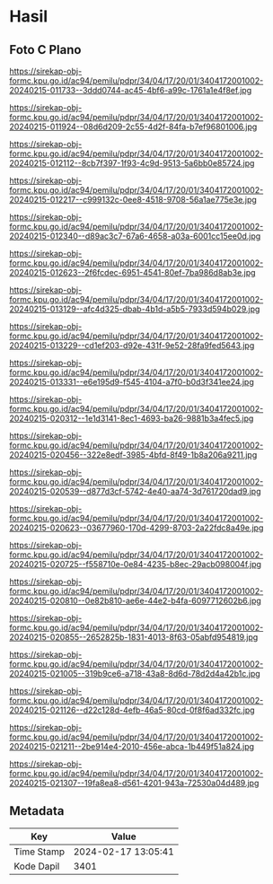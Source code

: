 # Hasil

## Foto C Plano

https://sirekap-obj-formc.kpu.go.id/ac94/pemilu/pdpr/34/04/17/20/01/3404172001002-20240215-011733--3ddd0744-ac45-4bf6-a99c-1761a1e4f8ef.jpg

https://sirekap-obj-formc.kpu.go.id/ac94/pemilu/pdpr/34/04/17/20/01/3404172001002-20240215-011924--08d6d209-2c55-4d2f-84fa-b7ef96801006.jpg

https://sirekap-obj-formc.kpu.go.id/ac94/pemilu/pdpr/34/04/17/20/01/3404172001002-20240215-012112--8cb7f397-1f93-4c9d-9513-5a6bb0e85724.jpg

https://sirekap-obj-formc.kpu.go.id/ac94/pemilu/pdpr/34/04/17/20/01/3404172001002-20240215-012217--c999132c-0ee8-4518-9708-56a1ae775e3e.jpg

https://sirekap-obj-formc.kpu.go.id/ac94/pemilu/pdpr/34/04/17/20/01/3404172001002-20240215-012340--d89ac3c7-67a6-4658-a03a-6001cc15ee0d.jpg

https://sirekap-obj-formc.kpu.go.id/ac94/pemilu/pdpr/34/04/17/20/01/3404172001002-20240215-012623--2f6fcdec-6951-4541-80ef-7ba986d8ab3e.jpg

https://sirekap-obj-formc.kpu.go.id/ac94/pemilu/pdpr/34/04/17/20/01/3404172001002-20240215-013129--afc4d325-dbab-4b1d-a5b5-7933d594b029.jpg

https://sirekap-obj-formc.kpu.go.id/ac94/pemilu/pdpr/34/04/17/20/01/3404172001002-20240215-013229--cd1ef203-d92e-431f-9e52-28fa9fed5643.jpg

https://sirekap-obj-formc.kpu.go.id/ac94/pemilu/pdpr/34/04/17/20/01/3404172001002-20240215-013331--e6e195d9-f545-4104-a7f0-b0d3f341ee24.jpg

https://sirekap-obj-formc.kpu.go.id/ac94/pemilu/pdpr/34/04/17/20/01/3404172001002-20240215-020312--1e1d3141-8ec1-4693-ba26-9881b3a4fec5.jpg

https://sirekap-obj-formc.kpu.go.id/ac94/pemilu/pdpr/34/04/17/20/01/3404172001002-20240215-020456--322e8edf-3985-4bfd-8f49-1b8a206a9211.jpg

https://sirekap-obj-formc.kpu.go.id/ac94/pemilu/pdpr/34/04/17/20/01/3404172001002-20240215-020539--d877d3cf-5742-4e40-aa74-3d761720dad9.jpg

https://sirekap-obj-formc.kpu.go.id/ac94/pemilu/pdpr/34/04/17/20/01/3404172001002-20240215-020623--03677960-170d-4299-8703-2a22fdc8a49e.jpg

https://sirekap-obj-formc.kpu.go.id/ac94/pemilu/pdpr/34/04/17/20/01/3404172001002-20240215-020725--f558710e-0e84-4235-b8ec-29acb098004f.jpg

https://sirekap-obj-formc.kpu.go.id/ac94/pemilu/pdpr/34/04/17/20/01/3404172001002-20240215-020810--0e82b810-ae6e-44e2-b4fa-6097712602b6.jpg

https://sirekap-obj-formc.kpu.go.id/ac94/pemilu/pdpr/34/04/17/20/01/3404172001002-20240215-020855--2652825b-1831-4013-8f63-05abfd954819.jpg

https://sirekap-obj-formc.kpu.go.id/ac94/pemilu/pdpr/34/04/17/20/01/3404172001002-20240215-021005--319b9ce6-a718-43a8-8d6d-78d2d4a42b1c.jpg

https://sirekap-obj-formc.kpu.go.id/ac94/pemilu/pdpr/34/04/17/20/01/3404172001002-20240215-021126--d22c128d-4efb-46a5-80cd-0f8f6ad332fc.jpg

https://sirekap-obj-formc.kpu.go.id/ac94/pemilu/pdpr/34/04/17/20/01/3404172001002-20240215-021211--2be914e4-2010-456e-abca-1b449f51a824.jpg

https://sirekap-obj-formc.kpu.go.id/ac94/pemilu/pdpr/34/04/17/20/01/3404172001002-20240215-021307--19fa8ea8-d561-4201-943a-72530a04d489.jpg


## Metadata

| Key        | Value               |
| ---------- | ------------------- |
| Time Stamp | 2024-02-17 13:05:41 |
| Kode Dapil | 3401                |




